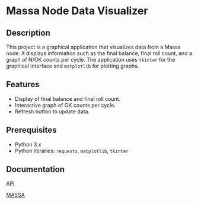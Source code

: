 # Massa Node Data Visualizer

## Description

This project is a graphical application that visualizes data from a Massa node. It displays information such as the final balance, final roll count, and a graph of N/OK counts per cycle. The application uses `tkinter` for the graphical interface and `matplotlib` for plotting graphs.

## Features

- Display of final balance and final roll count.
- Interactive graph of OK counts per cycle.
- Refresh button to update data.

## Prerequisites

- Python 3.x
- Python libraries: `requests`, `matplotlib`, `tkinter`


## Documentation

[API](https://docs.massa.net/docs/build/api/jsonrpc)

[MASSA](https://www.massa.net/)